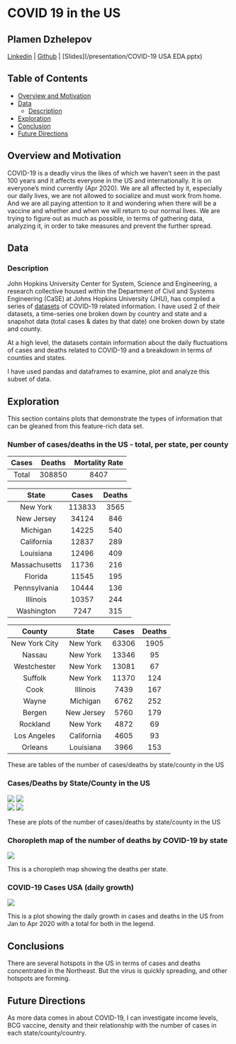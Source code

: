 # COVID 19 in the US

## Plamen Dzhelepov
[Linkedin](https://www.linkedin.com/in/pdzhelepov) | [Github](https://github.com/plamengj) | [Slides](/presentation/COVID-19 USA EDA.pptx)

## Table of Contents

* [Overview and Motivation](#overview-and-motivation)
* [Data](#data)
  * [Description](#description)
* [Exploration](#exploration)
* [Conclusion](#conclusion)
* [Future Directions](#future-directions)

## Overview and Motivation
COVID-19 is a deadly virus the likes of which we haven’t seen in the past 100 years and it affects everyone in the US and internationally. It is on everyone’s mind currently (Apr 2020). We are all affected by it, especially our daily lives, we are not allowed to socialize and must work from home. And we are all paying attention to it and wondering when there will be a vaccine and whether and when we will return to our normal lives. We are trying to figure out as much as possible, in terms of gathering data, analyzing it, in order to take measures and prevent the further spread.

## Data
### Description
John Hopkins University Center for System, Science and Engineering, a research collective housed within the Department of Civil and Systems Engineering (CaSE) at Johns Hopkins University (JHU), has compiled a series of [datasets](https://github.com/CSSEGISandData/COVID-19) of COVID-19 related information. I have used 2 of their datasets, a time-series one broken down by country and state and a snapshot data (total cases & dates by that date) one broken down by state and county.

At a high level, the datasets contain information about the daily fluctuations of cases and deaths related to COVID-19 and a breakdown in terms of counties and states.

I have used pandas and dataframes to examine, plot and analyze this subset of data.

## Exploration
This section contains plots that demonstrate the types of information that can be gleaned from this feature-rich data set.

### Number of cases/deaths in the US - total, per state, per county
| Cases |	Deaths |	Mortality Rate |
|:---:|:--:|:--:|
|Total |	308850 |	8407 |	2.72|


|State|	Cases	|Deaths|
|:---:|:--:|:--:|
|New York |	113833 |	3565
|New Jersey |	34124	| 846
|Michigan	| 14225	| 540
|California	| 12837 |	289
|Louisiana|	12496|	409
|Massachusetts|	11736|	216
|Florida |	11545 |	195
|Pennsylvania	| 10444 |	136
|Illinois |	10357 |	244
|Washington	| 7247	| 315


|County | State	| Cases|	Deaths
|:---:|:--:|:--:|:--:|
|New York City|	New York|	63306|	1905
|Nassau |	New York|	13346|	95
|Westchester|	New York|	13081|	67
|Suffolk|	New York|	11370|	124
|Cook	|Illinois	|7439|	167
|Wayne|	Michigan|	6762|	252
|Bergen	|New Jersey|	5760|	179
|Rockland|	New York|	4872|	69
|Los Angeles|	California|	4605|	93
|Orleans|	Louisiana|	3966|	153


These are tables of the number of cases/deaths by state/county in the US

### Cases/Deaths by State/County in the US
<div align="left">
<img src="figures/Top 10 States_USA (Cases).png"> <img src="figures/Top 10 States_USA (Deaths).png">
</div>

<div align="left">
<img src="figures/Top 10 Counties_USA (Cases).png"> <img src="figures/Top 10 Counties_USA (Deaths).png">
</div>

These are plots of the number of cases/deaths by state/county in the US


### Choropleth map of the number of deaths by COVID-19 by state
<div align="left">
<img src="figures/Choropleth.png">
</div>

This is a choropleth map showing the deaths per state.

### COVID-19 Cases USA (daily growth)
<div align="left">
<img src="figures/COVID-19 Cases USA.png">
</div>

This is a plot showing the daily growth in cases and deaths in the US from Jan to Apr 2020 with a total for both in the legend.


## Conclusions
There are several hotspots in the US in terms of cases and deaths concentrated in the Northeast. But the virus is quickly spreading, and other hotspots are forming.

## Future Directions
As more data comes in about COVID-19, I can investigate income levels, BCG vaccine, density and their relationship with the number of cases in each state/county/country.